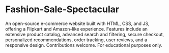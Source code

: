# Fashion-Sale-Spectacular
An open-source e-commerce website built with HTML, CSS, and JS, offering a Flipkart and Amazon-like experience. Features include an extensive product catalog, advanced search and filtering, secure checkout, personalized recommendations, order tracking, user reviews, and a responsive design. Contributions welcome. For educational purposes only.

